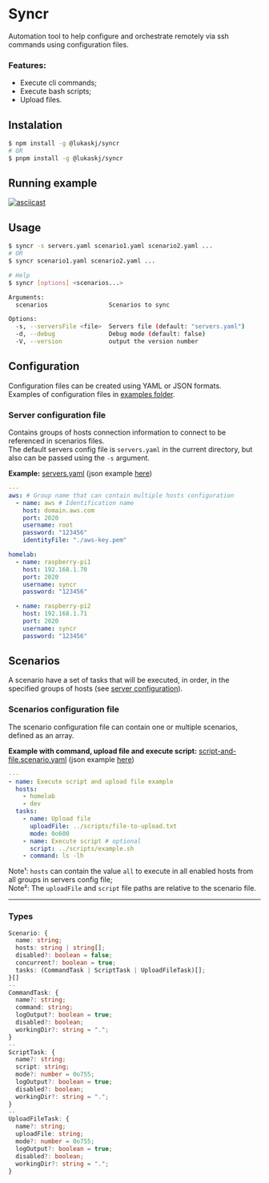 # Syncr

Automation tool to help configure and orchestrate remotely via ssh commands using configuration files.

### Features:

- Execute cli commands;
- Execute bash scripts;
- Upload files.

## Instalation

```bash
$ npm install -g @lukaskj/syncr
# OR
$ pnpm install -g @lukaskj/syncr
```

## Running example

[![asciicast](https://asciinema.org/a/pEmRV5wr4eD4SCEe4CWe18dXI.svg)](https://asciinema.org/a/pEmRV5wr4eD4SCEe4CWe18dXI)

## Usage

```bash
$ syncr -s servers.yaml scenario1.yaml scenario2.yaml ...
# OR
$ syncr scenario1.yaml scenario2.yaml ...
```

```bash
# Help
$ syncr [options] <scenarios...>

Arguments:
  scenarios                 Scenarios to sync

Options:
  -s, --serversFile <file>  Servers file (default: "servers.yaml")
  -d, --debug               Debug mode (default: false)
  -V, --version             output the version number
```

## Configuration

Configuration files can be created using YAML or JSON formats.<br />
Examples of configuration files in [examples folder](./examples/).

### Server configuration file

Contains groups of hosts connection information to connect to be referenced in scenarios files.<br />
The default servers config file is `servers.yaml` in the current directory, but also can be passed using the `-s` argument.

**Example:** [servers.yaml](./examples/servers.yaml) (json example [here](./examples/servers.json))

```yaml
---
aws: # Group name that can contain multiple hosts configuration
  - name: aws # Identification name
    host: domain.aws.com
    port: 2020
    username: root
    password: "123456"
    identityFile: "./aws-key.pem"

homelab:
  - name: raspberry-pi1
    host: 192.168.1.70
    port: 2020
    username: syncr
    password: "123456"

  - name: raspberry-pi2
    host: 192.168.1.71
    port: 2020
    username: syncr
    password: "123456"
```

## Scenarios

A scenario have a set of tasks that will be executed, in order, in the specified groups of hosts (see [server configuration](#server-configuration-file)).

### Scenarios configuration file

The scenario configuration file can contain one or multiple scenarios, defined as an array.

**Example with command, upload file and execute script:** [script-and-file.scenario.yaml](./examples/yaml/script-and-file.scenario.yml) (json example [here](./examples/json/script-and-file.scenario.json))

```yaml
---
- name: Execute script and upload file example
  hosts:
    - homelab
    - dev
  tasks:
    - name: Upload file
      uploadFile: ../scripts/file-to-upload.txt
      mode: 0o600
    - name: Execute script # optional
      script: ../scripts/example.sh
    - command: ls -lh
```

Note¹: `hosts` can contain the value `all` to execute in all enabled hosts from all groups in servers config file;<br>
Note²: The `uploadFile` and `script` file paths are relative to the scenario file.

---

### Types

```ts
Scenario: {
  name: string;
  hosts: string | string[];
  disabled?: boolean = false;
  concurrent?: boolean = true;
  tasks: (CommandTask | ScriptTask | UploadFileTask)[];
}[]
--
CommandTask: {
  name?: string;
  command: string;
  logOutput?: boolean = true;
  disabled?: boolean;
  workingDir?: string = ".";
}
--
ScriptTask: {
  name?: string;
  script: string;
  mode?: number = 0o755;
  logOutput?: boolean = true;
  disabled?: boolean;
  workingDir?: string = ".";
}
--
UploadFileTask: {
  name?: string;
  uploadFile: string;
  mode?: number = 0o755;
  logOutput?: boolean = true;
  disabled?: boolean;
  workingDir?: string = ".";
}
```
